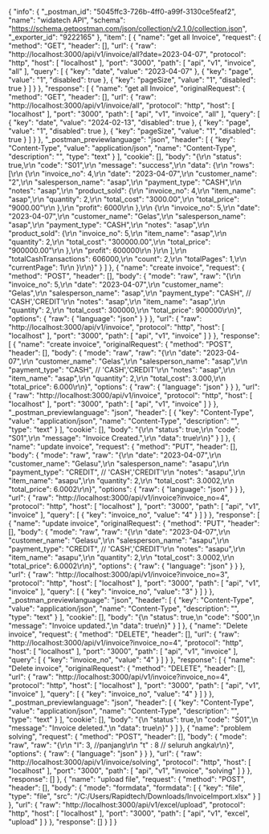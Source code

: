 {
	"info": {
		"_postman_id": "5045ffc3-726b-4ff0-a99f-3130ce5feaf2",
		"name": "widatech API",
		"schema": "https://schema.getpostman.com/json/collection/v2.1.0/collection.json",
		"_exporter_id": "9222165"
	},
	"item": [
		{
			"name": "get all Invoice",
			"request": {
				"method": "GET",
				"header": [],
				"url": {
					"raw": "http://localhost:3000/api/v1/invoice/all?date=2023-04-07",
					"protocol": "http",
					"host": [
						"localhost"
					],
					"port": "3000",
					"path": [
						"api",
						"v1",
						"invoice",
						"all"
					],
					"query": [
						{
							"key": "date",
							"value": "2023-04-07"
						},
						{
							"key": "page",
							"value": "1",
							"disabled": true
						},
						{
							"key": "pageSize",
							"value": "1",
							"disabled": true
						}
					]
				}
			},
			"response": [
				{
					"name": "get all Invoice",
					"originalRequest": {
						"method": "GET",
						"header": [],
						"url": {
							"raw": "http://localhost:3000/api/v1/invoice/all",
							"protocol": "http",
							"host": [
								"localhost"
							],
							"port": "3000",
							"path": [
								"api",
								"v1",
								"invoice",
								"all"
							],
							"query": [
								{
									"key": "date",
									"value": "2024-02-13",
									"disabled": true
								},
								{
									"key": "page",
									"value": "1",
									"disabled": true
								},
								{
									"key": "pageSize",
									"value": "1",
									"disabled": true
								}
							]
						}
					},
					"_postman_previewlanguage": "json",
					"header": [
						{
							"key": "Content-Type",
							"value": "application/json",
							"name": "Content-Type",
							"description": "",
							"type": "text"
						}
					],
					"cookie": [],
					"body": "{\r\n    \"status\": true,\r\n    \"code\": \"S01\",\r\n    \"message\": \"success\",\r\n    \"data\": {\r\n        \"rows\": [\r\n            {\r\n                \"invoice_no\": 4,\r\n                \"date\": \"2023-04-07\",\r\n                \"customer_name\": \"2\",\r\n                \"salesperson_name\": \"asap\",\r\n                \"payment_type\": \"CASH\",\r\n                \"notes\": \"asap\",\r\n                \"product_sold\": {\r\n                    \"invoice_no\": 4,\r\n                    \"item_name\": \"asap\",\r\n                    \"quantity\": 2,\r\n                    \"total_cost\": \"3000.00\",\r\n                    \"total_price\": \"9000.00\"\r\n                },\r\n                \"profit\": 6000\r\n            },\r\n            {\r\n                \"invoice_no\": 5,\r\n                \"date\": \"2023-04-07\",\r\n                \"customer_name\": \"Gelas\",\r\n                \"salesperson_name\": \"asap\",\r\n                \"payment_type\": \"CASH\",\r\n                \"notes\": \"asap\",\r\n                \"product_sold\": {\r\n                    \"invoice_no\": 5,\r\n                    \"item_name\": \"asap\",\r\n                    \"quantity\": 2,\r\n                    \"total_cost\": \"300000.00\",\r\n                    \"total_price\": \"900000.00\"\r\n                },\r\n                \"profit\": 600000\r\n            }\r\n        ],\r\n        \"totalCashTransactions\": 606000,\r\n        \"count\": 2,\r\n        \"totalPages\": 1,\r\n        \"currentPage\": 1\r\n    }\r\n}"
				}
			]
		},
		{
			"name": "create invoice",
			"request": {
				"method": "POST",
				"header": [],
				"body": {
					"mode": "raw",
					"raw": "{\r\n    \"invoice_no\": 5,\r\n    \"date\": \"2023-04-07\",\r\n    \"customer_name\": \"Gelas\",\r\n    \"salesperson_name\": \"asap\",\r\n    \"payment_type\": \"CASH\", // 'CASH','CREDIT'\r\n    \"notes\": \"asap\",\r\n    \"item_name\": \"asap\",\r\n    \"quantity\": 2,\r\n    \"total_cost\": 300000,\r\n    \"total_price\": 900000\r\n}",
					"options": {
						"raw": {
							"language": "json"
						}
					}
				},
				"url": {
					"raw": "http://localhost:3000/api/v1/invoice",
					"protocol": "http",
					"host": [
						"localhost"
					],
					"port": "3000",
					"path": [
						"api",
						"v1",
						"invoice"
					]
				}
			},
			"response": [
				{
					"name": "create invoice",
					"originalRequest": {
						"method": "POST",
						"header": [],
						"body": {
							"mode": "raw",
							"raw": "{\r\n    \"date\": \"2023-04-07\",\r\n    \"customer_name\": \"Gelas\",\r\n    \"salesperson_name\": \"asap\",\r\n    \"payment_type\": \"CASH\", // 'CASH','CREDIT'\r\n    \"notes\": \"asap\",\r\n    \"item_name\": \"asap\",\r\n    \"quantity\": 2,\r\n    \"total_cost\": 3.000,\r\n    \"total_price\": 6.000\r\n}",
							"options": {
								"raw": {
									"language": "json"
								}
							}
						},
						"url": {
							"raw": "http://localhost:3000/api/v1/invoice",
							"protocol": "http",
							"host": [
								"localhost"
							],
							"port": "3000",
							"path": [
								"api",
								"v1",
								"invoice"
							]
						}
					},
					"_postman_previewlanguage": "json",
					"header": [
						{
							"key": "Content-Type",
							"value": "application/json",
							"name": "Content-Type",
							"description": "",
							"type": "text"
						}
					],
					"cookie": [],
					"body": "{\r\n    \"status\": true,\r\n    \"code\": \"S01\",\r\n    \"message\": \"Invoice Created.\",\r\n    \"data\": true\r\n}"
				}
			]
		},
		{
			"name": "update invoice",
			"request": {
				"method": "PUT",
				"header": [],
				"body": {
					"mode": "raw",
					"raw": "{\r\n    \"date\": \"2023-04-07\",\r\n    \"customer_name\": \"Gelasu\",\r\n    \"salesperson_name\": \"asapu\",\r\n    \"payment_type\": \"CREDIT\", // 'CASH','CREDIT'\r\n    \"notes\": \"asapu\",\r\n    \"item_name\": \"asapu\",\r\n    \"quantity\": 2,\r\n    \"total_cost\": 3.0002,\r\n    \"total_price\": 6.0002\r\n}",
					"options": {
						"raw": {
							"language": "json"
						}
					}
				},
				"url": {
					"raw": "http://localhost:3000/api/v1/invoice?invoice_no=4",
					"protocol": "http",
					"host": [
						"localhost"
					],
					"port": "3000",
					"path": [
						"api",
						"v1",
						"invoice"
					],
					"query": [
						{
							"key": "invoice_no",
							"value": "4"
						}
					]
				}
			},
			"response": [
				{
					"name": "update invoice",
					"originalRequest": {
						"method": "PUT",
						"header": [],
						"body": {
							"mode": "raw",
							"raw": "{\r\n    \"date\": \"2023-04-07\",\r\n    \"customer_name\": \"Gelasu\",\r\n    \"salesperson_name\": \"asapu\",\r\n    \"payment_type\": \"CREDIT\", // 'CASH','CREDIT'\r\n    \"notes\": \"asapu\",\r\n    \"item_name\": \"asapu\",\r\n    \"quantity\": 2,\r\n    \"total_cost\": 3.0002,\r\n    \"total_price\": 6.0002\r\n}",
							"options": {
								"raw": {
									"language": "json"
								}
							}
						},
						"url": {
							"raw": "http://localhost:3000/api/v1/invoice?invoice_no=3",
							"protocol": "http",
							"host": [
								"localhost"
							],
							"port": "3000",
							"path": [
								"api",
								"v1",
								"invoice"
							],
							"query": [
								{
									"key": "invoice_no",
									"value": "3"
								}
							]
						}
					},
					"_postman_previewlanguage": "json",
					"header": [
						{
							"key": "Content-Type",
							"value": "application/json",
							"name": "Content-Type",
							"description": "",
							"type": "text"
						}
					],
					"cookie": [],
					"body": "{\n    \"status\": true,\n    \"code\": \"S00\",\n    \"message\": \"Invoice updated.\",\n    \"data\": true\n}"
				}
			]
		},
		{
			"name": "Delete invoice",
			"request": {
				"method": "DELETE",
				"header": [],
				"url": {
					"raw": "http://localhost:3000/api/v1/invoice?invoice_no=4",
					"protocol": "http",
					"host": [
						"localhost"
					],
					"port": "3000",
					"path": [
						"api",
						"v1",
						"invoice"
					],
					"query": [
						{
							"key": "invoice_no",
							"value": "4"
						}
					]
				}
			},
			"response": [
				{
					"name": "Delete invoice",
					"originalRequest": {
						"method": "DELETE",
						"header": [],
						"url": {
							"raw": "http://localhost:3000/api/v1/invoice?invoice_no=4",
							"protocol": "http",
							"host": [
								"localhost"
							],
							"port": "3000",
							"path": [
								"api",
								"v1",
								"invoice"
							],
							"query": [
								{
									"key": "invoice_no",
									"value": "4"
								}
							]
						}
					},
					"_postman_previewlanguage": "json",
					"header": [
						{
							"key": "Content-Type",
							"value": "application/json",
							"name": "Content-Type",
							"description": "",
							"type": "text"
						}
					],
					"cookie": [],
					"body": "{\n    \"status\": true,\n    \"code\": \"S01\",\n    \"message\": \"Invoice deleted.\",\n    \"data\": true\n}"
				}
			]
		},
		{
			"name": "problem solving",
			"request": {
				"method": "POST",
				"header": [],
				"body": {
					"mode": "raw",
					"raw": "{\r\n    \"l\": 3, //panjang\r\n    \"t\" : 8 // seluruh angka\r\n}",
					"options": {
						"raw": {
							"language": "json"
						}
					}
				},
				"url": {
					"raw": "http://localhost:3000/api/v1/invoice/solving",
					"protocol": "http",
					"host": [
						"localhost"
					],
					"port": "3000",
					"path": [
						"api",
						"v1",
						"invoice",
						"solving"
					]
				}
			},
			"response": []
		},
		{
			"name": "upload file",
			"request": {
				"method": "POST",
				"header": [],
				"body": {
					"mode": "formdata",
					"formdata": [
						{
							"key": "file",
							"type": "file",
							"src": "/C:/Users/Rapidtech/Downloads/InvoiceImport.xlsx"
						}
					]
				},
				"url": {
					"raw": "http://localhost:3000/api/v1/excel/upload",
					"protocol": "http",
					"host": [
						"localhost"
					],
					"port": "3000",
					"path": [
						"api",
						"v1",
						"excel",
						"upload"
					]
				}
			},
			"response": []
		}
	]
}